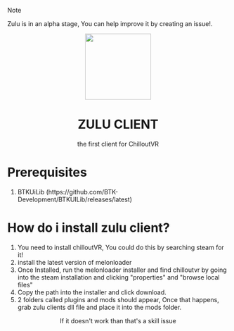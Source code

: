 > [!note]
>Zulu is in an alpha stage, You can help improve it by creating an issue!.
<p align="center">
<img width="150px" src="https://avatars.githubusercontent.com/u/150058133?s=200">
</p>
<h1 align="center">ZULU CLIENT</h1>
<p align="center">the first client for ChilloutVR</p>
<h1>Prerequisites</h1>
<ol>
  <li>BTKUiLib (https://github.com/BTK-Development/BTKUILib/releases/latest)</li>
</ol>
<h1>How do i install zulu client?</h1>
<ol>
<li>You need to install chilloutVR, You could do this by searching steam for it!</li>
<li>install the latest version of melonloader</li>
<li>Once Installed, run the melonloader installer and find chilloutvr by going into the steam installation and clicking "properties" and "browse local files"</li>
<li>Copy the path into the installer and click download.</li>
<li>2 folders called plugins and mods should appear, Once that happens, grab zulu clients dll file and place it into the mods folder.</li>
</ol>
<footer align="center">If it doesn't work than that's a skill issue</footer>
